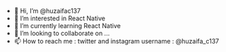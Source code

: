 - 👋 Hi, I’m @huzaifac137
- 👀 I’m interested in React Native
- 🌱 I’m currently learning React Native
- 💞️ I’m looking to collaborate on ...
- 📫 How to reach me :  twitter and instagram username : @huzaifa_c137

<!---
huzaifac137/huzaifac137 is a ✨ special ✨ repository because its `README.md` (this file) appears on your GitHub profile.
You can click the Preview link to take a look at your changes.
--->
